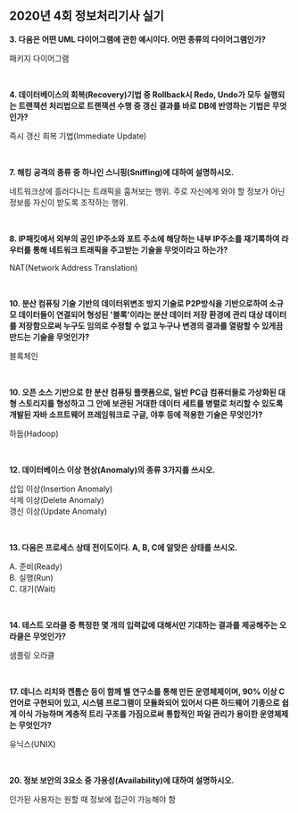 ## **2020년 4회 정보처리기사 실기**

**3. 다음은 어떤 UML 다이어그램에 관한 예시이다. 어떤 종류의 다이어그램인가?**

패키지 다이어그램

</br>

**4. 데이터베이스의 회복(Recovery)기법 중 Rollback시 Redo, Undo가 모두 실행되는 트랜잭션 처리법으로 트랜잭션 수행 중 갱신 결과를 바로 DB에 반영하는 기법은 무엇인가?**

즉시 갱신 회복 기법(Immediate Update)

</br>

**7. 해킹 공격의 종류 중 하나인 스니핑(Sniffing)에 대하여 설명하시오.**

네트워크상에 흘러다니는 트래픽을 훔쳐보는 행위. 주로 자신에게 와야 할 정보가 아닌 정보를 자신이 받도록 조작하는 행위.

</br>

**8. IP패킷에서 외부의 공인 IP주소와 포트 주소에 해당하는 내부 IP주소를 재기록하여 라우터를 통해 네트워크 트래픽을 주고받는 기술을 무엇이라고 하는가?**

NAT(Network Address Translation)

</br>

**10. 분산 컴퓨팅 기술 기반의 데이터위변조 방지 기술로 P2P방식을 기반으로하여 소규모 데이터들이 연결되어 형성된 '블록'이라는 분산 데이터 저장 환경에 관리 대상 데이터를 저장함으로써 누구도 임의로 수정할 수 없고 누구나 변경의 결과를 열람할 수 있게끔 만드는 기술을 무엇인가?**

블록체인

</br>

**10. 오픈 소스 기반으로 한 분산 컴퓨팅 플랫폼으로, 일반 PC급 컴퓨터들로 가상화된 대형 스토리지를 형성하고 그 안에 보관된 거대한 데이터 세트를 병렬로 처리할 수 있도록 개발된 자바 소프트웨어 프레임워크로 구글, 야후 등에 적용한 기술은 무엇인가?**

하둡(Hadoop)

</br>

**12. 데이터베이스 이상 현상(Anomaly)의 종류 3가지를 쓰시오.**

삽입 이상(Insertion Anomaly)   
삭제 이상(Delete Anomaly)   
갱신 이상(Update Anomaly)   

</br>

**13. 다음은 프로세스 상태 전이도이다. A, B, C에 알맞은 상태를 쓰시오.**

A. 준비(Ready)   
B. 실행(Run)   
C. 대기(Wait)   

</br>

**14. 테스트 오라클 중 특정한 몇 개의 입력값에 대해서만 기대하는 결과를 제공해주는 오라클은 무엇인가?**

샘플링 오라클

</br>

**17. 데니스 리치와 켄톰슨 등이 함께 벨 연구소를 통해 만든 운영체제이며, 90% 이상 C언어로 구현되어 있고, 시스템 프로그램이 모듈화되어 있어서 다른 하드웨어 기종으로 쉽게 이식 가능하며 계층적 트리 구조를 가짐으로써 통합적인 파일 관리가 용이한 운영체제는 무엇인가?**

유닉스(UNIX)

</br>

**20. 정보 보안의 3요소 중 가용성(Availability)에 대하여 설명하시오.**

인가된 사용자는 원할 때 정보에 접근이 가능해야 함